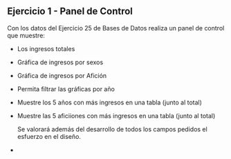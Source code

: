 ## Ejercicio 1 - Panel de Control	

Con los datos del Ejercicio 25 de Bases de Datos realiza un panel de control que muestre:

 - Los ingresos totales
 - Gráfica de ingresos por sexos
 - Gráfica de ingresos por Afición
 - Permita filtrar las gráficas por año
 - Muestre los 5 años con más ingresos en una tabla (junto al total)
 - Muestre las 5 aficiiones con más ingresos en una tabla (junto al total)

	Se valorará además del desarrollo de todos los campos pedidos el esfuerzo en el diseño.
 - 


<!--stackedit_data:
eyJoaXN0b3J5IjpbMjA4NDUwNzA2MCwtMTE5MzQ0MzE1Ml19
-->